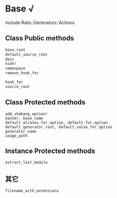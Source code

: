 # Base √

include Rails::Generators::Actions

## Class Public methods

```ruby
base_root
default_source_root
desc
hide!
namespace
remove_hook_for

hook_for
source_root
```

## Class Protected methods

```
add_shebang_option!  
banner, base_name  
default_aliases_for_option, default_for_option   default_generator_root, default_value_for_option  
generator_name  
usage_path
```

## Instance Protected methods

```
extract_last_module
```

## 其它

```
filename_with_extensions
```
